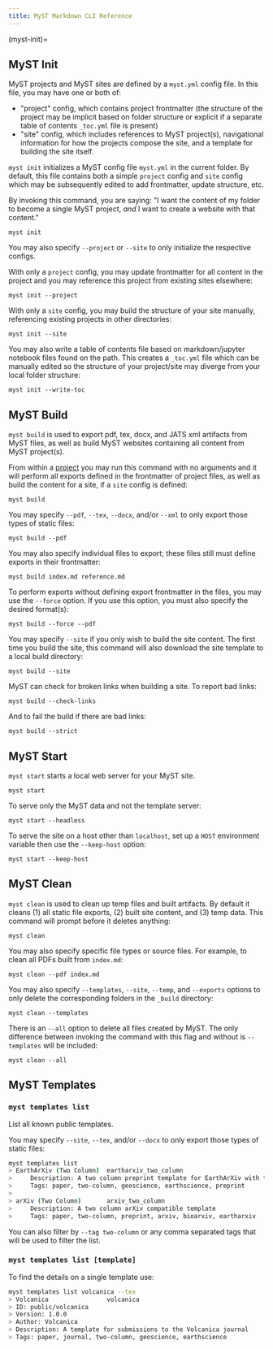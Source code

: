 ```yaml
---
title: MyST Markdown CLI Reference
---
```


(myst-init)=

## MyST Init

MyST projects and MyST sites are defined by a `myst.yml` config file. In this file, you may have one or both of:

- "project" config, which contains project frontmatter (the structure of the project may be implicit based on folder structure or explicit if a separate table of contents `_toc.yml` file is present)
- "site" config, which includes references to MyST project(s), navigational information for how the projects compose the site, and a template for building the site itself.

`myst init` initializes a MyST config file `myst.yml` in the current folder. By default, this file contains both a simple `project` config and `site` config which may be subsequently edited to add frontmatter, update structure, etc.

By invoking this command, you are saying: "I want the content of my folder to become a single MyST project, _and_ I want to create a website with that content."

```
myst init
```

You may also specify `--project` or `--site` to only initialize the respective configs.

With only a `project` config, you may update frontmatter for all content in the project and you may reference this project from existing sites elsewhere:

```
myst init --project
```

With only a `site` config, you may build the structure of your site manually, referencing existing projects in other directories:

```
myst init --site
```

You may also write a table of contents file based on markdown/jupyter notebook files found on the path. This creates a `_toc.yml` file which can be manually edited so the structure of your project/site may diverge from your local folder structure:

```
myst init --write-toc
```

## MyST Build

`myst build` is used to export pdf, tex, docx, and JATS xml artifacts from MyST files, as well as build MyST websites containing all content from MyST project(s).

From within a [project](#myst-init) you may run this command with no arguments and it will perform all exports defined in the frontmatter of project files, as well as build the content for a site, if a `site` config is defined:

```
myst build
```

You may specify `--pdf`, `--tex`, `--docx`, and/or `--xml` to only export those types of static files:

```
myst build --pdf
```

You may also specify individual files to export; these files still must define exports in their frontmatter:

```
myst build index.md reference.md
```

To perform exports without defining export frontmatter in the files, you may use the `--force` option. If you use this option, you must also specify the desired format(s):

```
myst build --force --pdf
```

You may specify `--site` if you only wish to build the site content. The first time you build the site, this command will also download the site template to a local build directory:

```
myst build --site
```

MyST can check for broken links when building a site. To report bad links:

```
myst build --check-links
```

And to fail the build if there are bad links:

```
myst build --strict
```

## MyST Start

`myst start` starts a local web server for your MyST site.

```
myst start
```

To serve only the MyST data and not the template server:

```
myst start --headless
```

To serve the site on a host other than `localhost`, set up a `HOST` environment variable then use the `--keep-host` option:

```
myst start --keep-host
```

## MyST Clean

`myst clean` is used to clean up temp files and built artifacts. By default it cleans (1) all static file exports, (2) built site content, and (3) temp data. This command will prompt before it deletes anything:

```
myst clean
```

You may also specify specific file types or source files. For example, to clean all PDFs built from `index.md`:

```
myst clean --pdf index.md
```

You may also specify `--templates`, `--site`, `--temp`, and `--exports` options to only delete the corresponding folders in the `_build` directory:

```
myst clean --templates
```

There is an `--all` option to delete all files created by MyST. The only difference between invoking the command with this flag and without is `--templates` will be included:

```
myst clean --all
```

## MyST Templates

### `myst templates list`

List all known public templates.

You may specify `--site`, `--tex`, and/or `--docx` to only export those types of static files:

```bash
myst templates list
> EarthArXiv (Two Column)  eartharxiv_two_column
>     Description: A two column preprint template for EarthArXiv with the AGU bibstyle
>     Tags: paper, two-column, geoscience, earthscience, preprint
>
> arXiv (Two Column)       arxiv_two_column
>     Description: A two column arXiv compatible template
>     Tags: paper, two-column, preprint, arxiv, bioarxiv, eartharxiv
```

You can also filter by `--tag two-column` or any comma separated tags that will be used to filter the list.

### `myst templates list [template]`

To find the details on a single template use:

```bash
myst templates list volcanica --tex
> Volcanica                volcanica
> ID: public/volcanica
> Version: 1.0.0
> Author: Volcanica
> Description: A template for submissions to the Volcanica journal
> Tags: paper, journal, two-column, geoscience, earthscience
```
